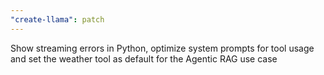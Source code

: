 ```yaml
---
"create-llama": patch
---
```


Show streaming errors in Python, optimize system prompts for tool usage and set the weather tool as default for the Agentic RAG use case
